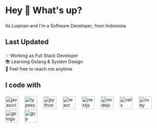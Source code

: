 <h1 align="left">Hey 👋 What's up?</h1>

###

<p align="left">Its Luqman and I'm a Software Developer, from Indonesia</p>

###

<h2 align="left">Last Updated</h2>

###

<p align="left">✨ Working as Full Stack Developer<br>📚 Learning Golang & System Design<br>🎯 Feel free to reach me anytime</p>

###

<h2 align="left">I code with</h2>

###

<div align="left">
  <img src="https://cdn.jsdelivr.net/gh/devicons/devicon/icons/javascript/javascript-original.svg" style="height: 40px;" alt="javascript logo"  />
  <img width="12" />
  <img src="https://cdn.jsdelivr.net/gh/devicons/devicon/icons/typescript/typescript-original.svg" style="height: 40px;" alt="typescript logo"  />
  <img width="12" />
  <img src="https://cdn.jsdelivr.net/gh/devicons/devicon/icons/python/python-original.svg" style="height: 40px;" alt="python logo"  />
  <img width="12" />
  <img src="https://cdn.jsdelivr.net/gh/devicons/devicon/icons/react/react-original.svg" style="height: 40px;" alt="react logo"  />
  <img width="12" />
  <img src="https://cdn.jsdelivr.net/gh/devicons/devicon/icons/nextjs/nextjs-original.svg" style="height: 40px;" alt="nextjs logo"  />
  <img width="12" />
  <img src="https://cdn.jsdelivr.net/gh/devicons/devicon/icons/nodejs/nodejs-original.svg" style="height: 40px;" alt="nodejs logo"  />
  <img width="12" />
  <img src="https://cdn.jsdelivr.net/gh/devicons/devicon@latest/icons/rails/rails-original-wordmark.svg" style="height: 40px;" alt="rails logo" />
  <img width="12" />
  <img src="https://cdn.jsdelivr.net/gh/devicons/devicon@latest/icons/ruby/ruby-original.svg" style="height: 40px;" alt="ruby logo" />
  <img width="12" />
  <img src="https://cdn.jsdelivr.net/gh/devicons/devicon@latest/icons/go/go-original-wordmark.svg" style="height: 40px;" alt="go logo" />
  <img width="12" />
  <img src="https://cdn.jsdelivr.net/gh/devicons/devicon@latest/icons/googlecloud/googlecloud-original.svg" style="height: 40px;" alt="gcp logo" />
</div>

###
